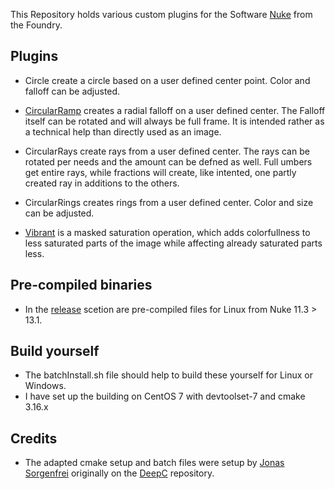 This Repository holds various custom plugins for the Software [Nuke](https://www.foundry.com/products/nuke-family/nuke) from the Foundry.


## Plugins

- Circle create a circle based on a user defined center point. Color and falloff can be adjusted.

- [CircularRamp](https://vimeo.com/640930193) creates a radial falloff on a user defined center. The Falloff itself can be rotated and will always be full frame. It is intended rather as a technical help than directly used as an image.

- CircularRays create rays from a user defined center. The rays can be rotated per needs and the amount can be defned as well. Full umbers get entire rays, while fractions will create, like intented, one partly created ray in additions to the others.

- CircularRings creates rings from a user defined center. Color and size can be adjusted. 

- [Vibrant](https://vimeo.com/637353122) is a masked saturation operation, which adds colorfullness to less saturated parts of the image while affecting already saturated parts less.


## Pre-compiled binaries
- In the [release](https://github.com/falkhofmann/nuke_plugins/releases) scetion are pre-compiled files for Linux from Nuke 11.3 > 13.1.


## Build yourself
- The batchInstall.sh file should help to build these yourself for Linux or Windows.
- I have set up the building on CentOS 7 with devtoolset-7 and cmake 3.16.x

## Credits 
- The adapted cmake setup and batch files were setup by [Jonas Sorgenfrei](https://github.com/jonassorgenfrei) originally on the [DeepC](https://github.com/charlesangus/DeepC) repository.
